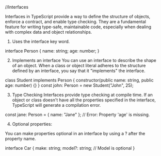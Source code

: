 //Interfaces

Interfaces in TypeScript provide a way to define the structure of objects, enforce a contract, and enable type checking. They are a fundamental feature for writing type-safe, maintainable code, especially when dealing with complex data and object relationships.

1. Uses the interface key word.

  interface Person {
  name: string;
  age: number;
}

2. Implements an interface
You can use an interface to describe the shape of an object. When a class or object literal adheres to the structure defined by an interface, you say that it "implements" the interface.

  class Student implements Person {
    constructor(public name: string, public age: number) {}
  }
  const john: Person = new Student("John", 25);

3. Type Checking
Interfaces provide type checking at compile time. If an object or class doesn't have all the properties specified in the interface, TypeScript will generate a compilation error.

  const jane: Person = { name: "Jane" }; // Error: Property 'age' is missing.

4. Optional properties:

You can make properties optional in an interface by using a ? after the property name.

  interface Car {
    make: string;
    model?: string; // Model is optional
  }




